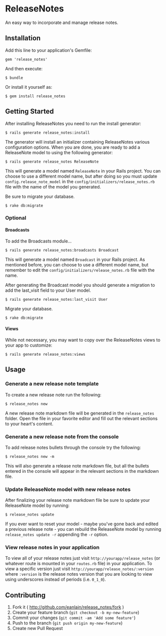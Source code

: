 # ReleaseNotes

An easy way to incorporate and manage release notes.

## Installation

Add this line to your application's Gemfile:

    gem 'release_notes'

And then execute:

    $ bundle

Or install it yourself as:

    $ gem install release_notes

## Getting Started

After installing ReleaseNotes you need to run the install generator:

    $ rails generate release_notes:install

The generator will install an initializer containing ReleaseNotes various configuration options. When you are done, you are ready to add a ReleaseNote model to using the following generator:

    $ rails generate release_notes ReleaseNote

This will generate a model named `ReleaseNote` in your Rails project. You can choose to use a different model name, but after doing so you must update `config.release_note_model` in the `config/initializers/release_notes.rb` file with the name of the model you generated.

Be sure to migrate your database.

    $ rake db:migrate


### Optional

#### Broadcasts

To add the Broadcasts module...

    $ rails generate release_notes:broadcasts Broadcast

This will generate a model named `Broadcast` in your Rails project. As mentioned before, you can choose to use a different model name, but remember to edit the `config/initializers/release_notes.rb` file with the name.

After generating the Broadcast model you should generate a migration to add the last_visit field to your User model.

    $ rails generate release_notes:last_visit User

Migrate your database.

    $ rake db:migrate


#### Views

While not necessary, you may want to copy over the ReleaseNotes views to your app to customize:

    $ rails generate release_notes:views

## Usage

### Generate a new release note template

To create a new release note run the following:

    $ release_notes new

A new release note markdown file will be generated in the `release_notes` folder. Open the file in your favorite editor and fill out the relevant sections to your heart's content.

### Generate a new release note from the console

To add release notes bullets through the console try the following:

    $ release_notes new -m

This will also generate a release note markdown file, but all the bullets entered in the console will appear in the relevant sections in the markdown file.

### Update ReleaseNote model with new release notes

After finalizing your release note markdown file be sure to update your ReleaseNote model by running:

    $ release_notes update

If you ever want to reset your model - maybe you've gone back and edited a previous release note - you can rebuild the ReleaseNote model by running `release_notes update -r` appending the `-r` option. 

### View release notes in your application

To view all of your release notes just visit `http://yourapp/release_notes` (or whatever route is mounted in your `routes.rb` file) in your application. To view a specific version just visit `http://yourapp/release_notes/:version` where `:version` is the release notes version that you are looking to view using underscores instead of periods (i.e. `0_1_0`).

## Contributing

1. Fork it ( http://github.com/eanlain/release_notes/fork )
2. Create your feature branch (`git checkout -b my-new-feature`)
3. Commit your changes (`git commit -am 'Add some feature'`)
4. Push to the branch (`git push origin my-new-feature`)
5. Create new Pull Request
